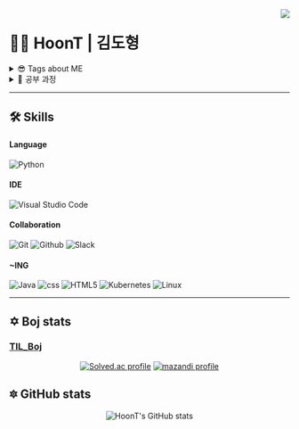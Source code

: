 <div>
  <img src="https://hits.seeyoufarm.com/api/count/incr/badge.svg?url=https%3A%2F%2Fgithub.com%2FHoonT&count_bg=%23A127C2&title_bg=%23474747&icon=github.svg&icon_color=%23FFFFFF&title=visitors&edge_flat=false" align="right" />
</div>

# 👨‍💻 HoonT | 김도형

<details >
<summary> 😎 Tags about ME </summary><br/>

- 계획적
- 신중함
- 끈기

<br/>
</details>


<details >
<summary> 📖 공부 과정</summary><br/>

- 동국대학교 경주캠퍼스 수학교육과 (2017.03 ~ 2023.02)

<br/>

</details>

---

## 🛠 Skills

#### Language
![Python][Python] 

#### IDE
![Visual Studio Code][Visual Studio Code]

#### Collaboration
![Git][Git] ![Github][Github] ![Slack][Slack]

#### ~ING
![Java][Java] ![css][css] ![HTML5][HTML5]
![Kubernetes][Kubernetes] ![Linux][Linux]

---

## ✡️ Boj stats 
### [TIL_Boj](https://github.com/HoonT/TIL/blob/main/algorithm/boj)

<div align="center">

[![Solved.ac
profile](http://mazassumnida.wtf/api/v2/generate_badge?boj=wbkhkyg)](https://solved.ac/wbkhkyg)  [![mazandi profile](http://mazandi.herokuapp.com/api?handle=wbkhkyg&theme=warm)](https://solved.ac/profile/wbkhkyg)
 
</div>

## 🔯 GitHub stats

<div align="center">
  
![HoonT's GitHub stats](https://github-readme-stats.vercel.app/api?username=HoonT&show_icons=true&theme=material-palenight)

</div>



[Python]: https://img.shields.io/badge/python-3670A0?style=for-the-badge&logo=python&logoColor=ffdd54
[Java]: https://img.shields.io/badge/java-%23ED8B00.svg?style=for-the-badge&logo=java&logoColor=white
[css]: https://img.shields.io/badge/css-686de0?style=for-the-badge&logo=css3&logoColor=white
[JavaScript]: https://img.shields.io/badge/javascript-%23323330.svg?style=for-the-badge&logo=javascript&logoColor=%23F7DF1E

[NodeJS]: https://img.shields.io/badge/node.js-6DA55F?style=for-the-badge&logo=node.js&logoColor=white
[Spring]: https://img.shields.io/badge/spring-%236DB33F.svg?style=for-the-badge&logo=spring&logoColor=white
[Django]: https://img.shields.io/badge/django-%23092E20.svg?style=for-the-badge&logo=django&logoColor=white
[MySQL]: https://img.shields.io/badge/MySQL-4479A1?style=for-the-badge&logo=MySQL&logoColor=white

[HTML5]: https://img.shields.io/badge/html5-%23E34F26.svg?style=for-the-badge&logo=html5&logoColor=white

[Visual Studio Code]: https://img.shields.io/badge/VSCode-007ACC?style=for-the-badge&logo=Visual-Studio-Code&logoColor=white

[Git]: https://img.shields.io/badge/Git-F05032?style=for-the-badge&logo=Git&logoColor=white
[GitHub]: https://img.shields.io/badge/GitHub-181717?style=for-the-badge&logo=GitHub&logoColor=white
[Slack]: https://img.shields.io/badge/Slack-4A154B?style=for-the-badge&logo=Slack&logoColor=white

[Kubernetes]: https://img.shields.io/badge/Kubernetes-326CE5?style=for-the-badge&logo=Kubernetes&logoColor=white
[Linux]: https://img.shields.io/badge/Linux-FCC624?style=for-the-badge&logo=Linux&logoColor=white

[skill]: https://img.shields.io/badge/표시할이름-색상?style=for-the-badge&logo=기술스택아이콘&logoColor=white
